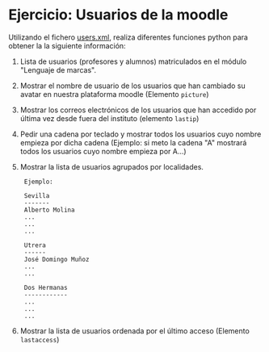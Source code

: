 # Ejercicio: Usuarios de la moodle

Utilizando el fichero [users.xml](users.xml), realiza diferentes funciones python para obtener la  la siguiente información:

1. Lista de usuarios (profesores y alumnos) matriculados en el módulo "Lenguaje de marcas".
2. Mostrar el nombre de usuario de los usuarios que han cambiado su avatar en nuestra plataforma moodle (Elemento `picture`)
3. Mostrar los correos electrónicos de los usuarios que han accedido por última vez desde fuera del instituto (elemento `lastip`)
4. Pedir una cadena por teclado y mostrar todos los usuarios cuyo nombre empieza por dicha cadena (Ejemplo: si meto la cadena "A" mostrará todos los usuarios cuyo nombre empieza por A...)
5. Mostrar la lista de usuarios agrupados por localidades.

		Ejemplo:		

		Sevilla
		-------
		Alberto Molina
		...
		...
		...		

		Utrera
		------
		José Domingo Muñoz
		...
		...		

		Dos Hermanas
		------------
		...
		...
		...

6. Mostrar la lista de usuarios ordenada por el último acceso (Elemento `lastaccess`)